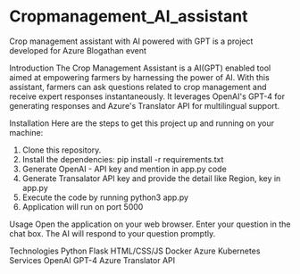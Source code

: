 # Cropmanagement_AI_assistant
Crop management assistant with AI powered with GPT is a project developed for Azure Blogathan event

Introduction
The Crop Management Assistant is a AI(GPT) enabled tool aimed at empowering farmers by harnessing the power of AI. With this assistant, farmers can ask questions related to crop management and receive expert responses instantaneously. It leverages OpenAI's GPT-4 for generating responses and Azure's Translator API for multilingual support.

Installation
Here are the steps to get this project up and running on your machine:

1. Clone this repository.
2. Install the dependencies:
   pip install -r requirements.txt
3. Generate OpenAI - API key and mention in app.py code
4. Generate Transalator API key and provide the detail like Region, key in app.py
5. Execute the code by running python3 app.py
6. Application will run on port 5000

Usage
Open the application on your web browser.
Enter your question in the chat box.
The AI will respond to your question promptly.

Technologies
Python
Flask
HTML/CSS/JS
Docker
Azure Kubernetes Services
OpenAI GPT-4
Azure Translator API
